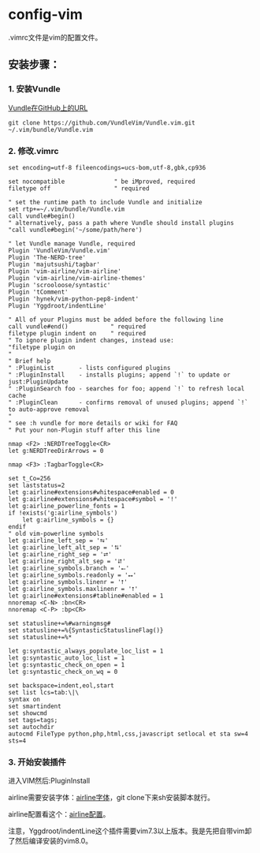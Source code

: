# config-vim
.vimrc文件是vim的配置文件。
## 安装步骤：
### 1. 安装Vundle

[Vundle在GitHub上的URL](https://github.com/VundleVim/Vundle.vim)

`git clone https://github.com/VundleVim/Vundle.vim.git ~/.vim/bundle/Vundle.vim`

### 2. 修改.vimrc

```vim
set encoding=utf-8 fileencodings=ucs-bom,utf-8,gbk,cp936

set nocompatible              " be iMproved, required
filetype off                  " required

" set the runtime path to include Vundle and initialize
set rtp+=~/.vim/bundle/Vundle.vim
call vundle#begin()
" alternatively, pass a path where Vundle should install plugins
"call vundle#begin('~/some/path/here')

" let Vundle manage Vundle, required
Plugin 'VundleVim/Vundle.vim'
Plugin 'The-NERD-tree'
Plugin 'majutsushi/tagbar'
Plugin 'vim-airline/vim-airline'
Plugin 'vim-airline/vim-airline-themes'
Plugin 'scrooloose/syntastic'
Plugin 'tComment'
Plugin 'hynek/vim-python-pep8-indent'
Plugin 'Yggdroot/indentLine'

" All of your Plugins must be added before the following line
call vundle#end()            " required
filetype plugin indent on    " required
" To ignore plugin indent changes, instead use:
"filetype plugin on
"
" Brief help
" :PluginList       - lists configured plugins
" :PluginInstall    - installs plugins; append `!` to update or just:PluginUpdate
" :PluginSearch foo - searches for foo; append `!` to refresh local cache
" :PluginClean      - confirms removal of unused plugins; append `!` to auto-approve removal
"
" see :h vundle for more details or wiki for FAQ
" Put your non-Plugin stuff after this line

nmap <F2> :NERDTreeToggle<CR>
let g:NERDTreeDirArrows = 0

nmap <F3> :TagbarToggle<CR>

set t_Co=256
set laststatus=2
let g:airline#extensions#whitespace#enabled = 0
let g:airline#extensions#whitespace#symbol = '!'
let g:airline_powerline_fonts = 1
if !exists('g:airline_symbols')
	let g:airline_symbols = {}
endif
" old vim-powerline symbols
let g:airline_left_sep = '⮀'
let g:airline_left_alt_sep = '⮁'
let g:airline_right_sep = '⮂'
let g:airline_right_alt_sep = '⮃'
let g:airline_symbols.branch = '⭠'
let g:airline_symbols.readonly = '⭤'
let g:airline_symbols.linenr = '⭡'
let g:airline_symbols.maxlinenr = '⭡'
let g:airline#extensions#tabline#enabled = 1
nnoremap <C-N> :bn<CR>
nnoremap <C-P> :bp<CR>

set statusline+=%#warningmsg#
set statusline+=%{SyntasticStatuslineFlag()}
set statusline+=%*

let g:syntastic_always_populate_loc_list = 1
let g:syntastic_auto_loc_list = 1
let g:syntastic_check_on_open = 1
let g:syntastic_check_on_wq = 0

set backspace=indent,eol,start
set list lcs=tab:\|\ 
syntax on
set smartindent
set showcmd
set tags=tags;
set autochdir
autocmd FileType python,php,html,css,javascript setlocal et sta sw=4 sts=4
```
### 3. 开始安装插件

进入VIM然后:PluginInstall

airline需要安装字体：[airline字体](https://github.com/powerline/fonts)，git clone下来sh安装脚本就行。

airline配置看这个：[airline配置](http://note.youdao.com/noteshare?id=23a98148642a7b994ae53e22b515019c&sub=465EE16A802E45F9B0B6D6CA79CE37EC)。

注意，Yggdroot/indentLine这个插件需要vim7.3以上版本。我是先把自带vim卸了然后编译安装的vim8.0。
